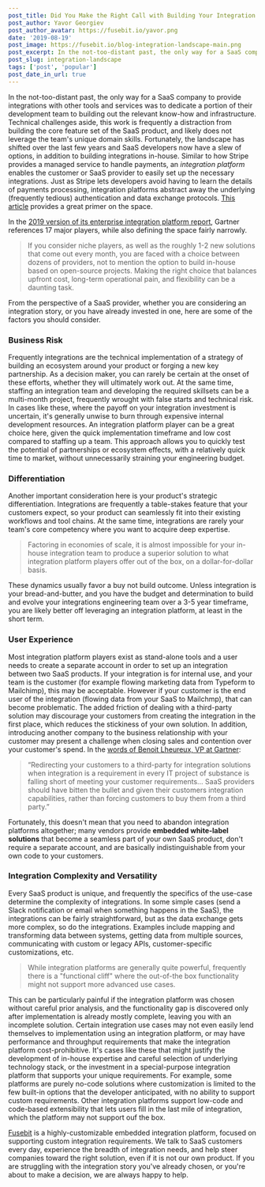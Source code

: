 ```yaml
---
post_title: Did You Make the Right Call with Building Your Integration Story?
post_author: Yavor Georgiev
post_author_avatar: https://fusebit.io/yavor.png
date: '2019-08-19'
post_image: https://fusebit.io/blog-integration-landscape-main.png
post_excerpt: In the not-too-distant past, the only way for a SaaS company to provide integrations with other tools and services...
post_slug: integration-landscape
tags: ['post', 'popular']
post_date_in_url: true
---
```


In the not-too-distant past, the only way for a SaaS company to provide integrations with other tools and services was to dedicate a portion of their development team to building out the relevant know-how and infrastructure. Technical challenges aside, this work is frequently a distraction from building the core feature set of the SaaS product, and likely does not leverage the team's unique domain skills. Fortunately, the landscape has shifted over the last few years and SaaS developers now have a slew of options, in addition to building integrations in-house. Similar to how Stripe provides a managed service to handle payments, an *integration platform* enables the customer or SaaS provider to easily set up the necessary integrations. Just as Stripe lets developers avoid having to learn the details of payments processing, integration platforms abstract away the underlying (frequently tedious) authentication and data exchange protocols. [This article](https://blog.hubspot.com/marketing/ipaas-guide) provides a great primer on the space.

In the [2019 version of its enterprise integration platform report](https://www.gartner.com/en/documents/3907109/magic-quadrant-for-enterprise-integration-platform-as-a-), Gartner references 17 major players, while also defining the space fairly narrowly.

> If you consider niche players, as well as the roughly 1-2 new solutions that come out every month, you are faced with a choice between dozens of providers, not to mention the option to build in-house based on open-source projects. Making the right choice that balances upfront cost, long-term operational pain, and flexibility can be a daunting task.

From the perspective of a SaaS provider, whether you are considering an integration story, or you have already invested in one, here are some of the factors you should consider.

### Business Risk

Frequently integrations are the technical implementation of a strategy of building an ecosystem around your product or forging a new key partnership. As a decision maker, you can rarely be certain at the onset of these efforts, whether they will ultimately work out. At the same time, staffing an integration team and developing the required skillsets can be a multi-month project, frequently wrought with false starts and technical risk. In cases like these, where the payoff on your integration investment is uncertain, it's generally unwise to burn through expensive internal development resources. An integration platform player can be a great choice here, given the quick implementation timeframe and low cost compared to staffing up a team. This approach allows you to quickly test the potential of partnerships or ecosystem effects, with a relatively quick time to market, without unnecessarily straining your engineering budget.

### Differentiation

Another important consideration here is your product's strategic differentiation. Integrations are frequently a table-stakes feature that your customers expect, so your product can seamlessly fit into their existing workflows and tool chains. At the same time, integrations are rarely your team's core competency where you want to acquire deep expertise.

> Factoring in economies of scale, it is almost impossible for your in-house integration team to produce a superior solution to what integration platform players offer out of the box, on a dollar-for-dollar basis.

These dynamics usually favor a buy not build outcome. Unless integration is your bread-and-butter, and you have the budget and determination to build and evolve your integrations engineering team over a 3-5 year timeframe, you are likely better off leveraging an integration platform, at least in the short term.

### User Experience

Most integration platform players exist as stand-alone tools and a user needs to create a separate account in order to set up an integration between two SaaS products. If your integration is for internal use, and your team is the customer (for example flowing marketing data from Typeform to Mailchimp), this may be acceptable. However if your customer is the end user of the integration (flowing data from your SaaS to Mailchmp), that can become problematic. The added friction of dealing with a third-party solution may discourage your customers from creating the integration in the first place, which reduces the stickiness of your own solution. In addition, introducing another company to the business relationship with your customer may present a challenge when closing sales and contention over your customer's spend. In the [words of Benoit Lheureux, VP at Gartner](https://searchcloudcomputing.techtarget.com/feature/Why-SaaS-application-integration-requires-new-strategies-tools):

> “Redirecting your customers to a third-party for integration solutions when integration is a requirement in every IT project of substance is falling short of meeting your customer requirements… SaaS providers should have bitten the bullet and given their customers integration capabilities, rather than forcing customers to buy them from a third party.”

Fortunately, this doesn't mean that you need to abandon integration platforms altogether; many vendors provide **embedded white-label solutions** that become a seamless part of your own SaaS product, don't require a separate account, and are basically indistinguishable from your own code to your customers.

### Integration Complexity and Versatility

Every SaaS product is unique, and frequently the specifics of the use-case determine the complexity of integrations. In some simple cases (send a Slack notification or email when something happens in the SaaS), the integrations can be fairly straightforward, but as the data exchange gets more complex, so do the integrations. Examples include mapping and transforming data between systems, getting data from multiple sources, communicating with custom or legacy APIs, customer-specific customizations, etc.

> While integration platforms are generally quite powerful, frequently there is a "functional cliff" where the out-of-the box functionality might not support more advanced use cases.

This can be particularly painful if the integration platform was chosen without careful prior analysis, and the functionality gap is discovered only after implementation is already mostly complete, leaving you with an incomplete solution. Certain integration use cases may not even easily lend themselves to implementation using an integration platform, or may have performance and throughput requirements that make the integration platform cost-prohibitive. It's cases like these that might justify the development of in-house expertise and careful selection of underlying technology stack, or the investment in a special-purpose integration platform that supports your unique requirements. For example, some platforms are purely no-code solutions where customization is limited to the few built-in options that the developer anticipated, with no ability to support custom requirements. Other integration platforms support low-code and code-based extensibility that lets users fill in the last mile of integration, which the platform may not support ouf the box.

[Fusebit](https://fusebit.io/) is a highly-customizable embedded integration platform, focused on supporting custom integration requirements. We talk to SaaS customers every day, experience the breadth of integration needs, and help steer companies toward the right solution, even if it is not our own product. If you are struggling with the integration story you've already chosen, or you're about to make a decision, we are always happy to help.


